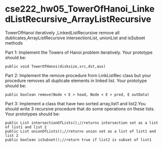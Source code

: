 # cse222_hw05_TowerOfHanoi_LinkedListRecursive_ArrayListRecursive

TowerOfHanoi iteratively ,LinkedListRecursive remove all dublicates,ArrayListRecursive intersectionList, unionList and isSubset methods


Part 1: Implement the Towers of Hanoi problem iteratively.
	Your prototype should be:
	
	public void TowerOfHanoi(disksize,src,dst,aux)

Part 2: Implement the remove procedure from LinkListRec class but your
	procedure removes all duplicate elements in linked list.
	Your prototype should be:
	
	public boolean remove(Node < E > head, Node < E > pred, E outData)
	
Part 3: Implement a class that have two sorted array,list1 and list2.You
	should write 3 recursive procedure that do some operations on these lists.
	Your prototypes should be:
	
	public List intersectionOfLists();//returns intersection set as a list of list1 and list 2
	public List unionOfLists();//returns union set as a list of list1 and list 2
	public boolean isSubset();//return true if list2 is subset of list1
